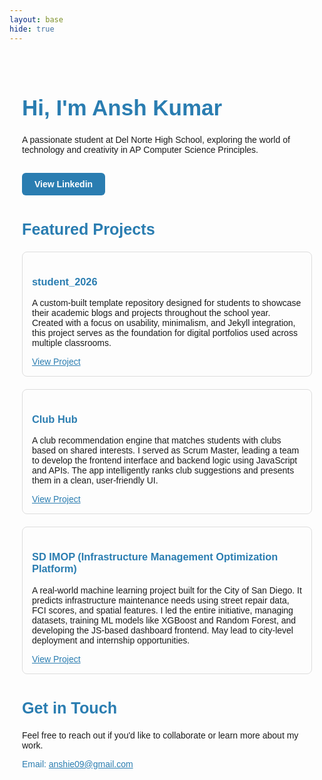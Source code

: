 ```yaml
---
layout: base
hide: true
---
```


<div style="max-width: 800px; margin: auto; padding: 20px; font-family: sans-serif;">

<!-- Hero Section -->
<h1 style="color: #2A7DB1; font-size: 2.5em; font-weight: bold;">Hi, I'm Ansh Kumar</h1>
<p>A passionate student at Del Norte High School, exploring the world of technology and creativity in AP Computer Science Principles.</p>

<p><a href="https://www.linkedin.com/in/ansh-kumar-433256291/" style="display: inline-block; margin-top: 15px; padding: 10px 20px; background-color: #2A7DB1; color: white; text-decoration: none; font-weight: bold; border-radius: 6px;">View Linkedin</a></p>

<!-- Featured Projects -->
<h2 style="margin-top: 40px; font-size: 1.8em; color: #2A7DB1;">Featured Projects</h2>

<div style="display: grid; grid-template-columns: 1fr; gap: 20px;">
  <div style="border: 1px solid #ddd; padding: 15px; border-radius: 8px;">
    <h3 style="color: #2A7DB1;">student_2026</h3>
    <p>A custom-built template repository designed for students to showcase their academic blogs and projects throughout the school year. Created with a focus on usability, minimalism, and Jekyll integration, this project serves as the foundation for digital portfolios used across multiple classrooms.</p>
    <a href="https://github.com/adik1025/student_2026" style="color: #2A7DB1; text-decoration: underline;">View Project</a>
  </div>

  <div style="border: 1px solid #ddd; padding: 15px; border-radius: 8px;">
    <h3 style="color: #2A7DB1;">Club Hub</h3>
    <p>A club recommendation engine that matches students with clubs based on shared interests. I served as Scrum Master, leading a team to develop the frontend interface and backend logic using JavaScript and APIs. The app intelligently ranks club suggestions and presents them in a clean, user-friendly UI.</p>
    <a href="https://github.com/magic005/Club_Hub_Frontend" style="color: #2A7DB1; text-decoration: underline;">View Project</a>
  </div>

  <div style="border: 1px solid #ddd; padding: 15px; border-radius: 8px;">
    <h3 style="color: #2A7DB1;">SD IMOP (Infrastructure Management Optimization Platform)</h3>
    <p>A real-world machine learning project built for the City of San Diego. It predicts infrastructure maintenance needs using street repair data, FCI scores, and spatial features. I led the entire initiative, managing datasets, training ML models like XGBoost and Random Forest, and developing the JS-based dashboard frontend. May lead to city-level deployment and internship opportunities.</p>
    <a href="https://github.com/adik1025/imop_frontend" style="color: #2A7DB1; text-decoration: underline;">View Project</a>
  </div>
</div>

<!-- Contact Section -->
<h2 style="margin-top: 40px; font-size: 1.8em; color: #2A7DB1;">Get in Touch</h2>
<p>Feel free to reach out if you'd like to collaborate or learn more about my work.</p>
<p style="color: #2A7DB1;">Email: <a href="mailto:anshie09@gmail.com" style="color: #2A7DB1; text-decoration: underline;">anshie09@gmail.com</a></p>

</div>